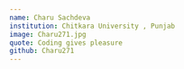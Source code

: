 ```yaml
---
name: Charu Sachdeva
institution: Chitkara University , Punjab
image: Charu271.jpg
quote: Coding gives pleasure
github: Charu271
---
```

